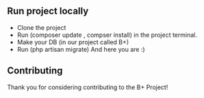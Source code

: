 
## Run project locally

- Clone the project
- Run (composer update , compser install) in the project terminal.
- Make your DB (in our project called B+)
- Run (php artisan migrate)
      And here you are :) 

## Contributing

Thank you for considering contributing to the B+ Project!

